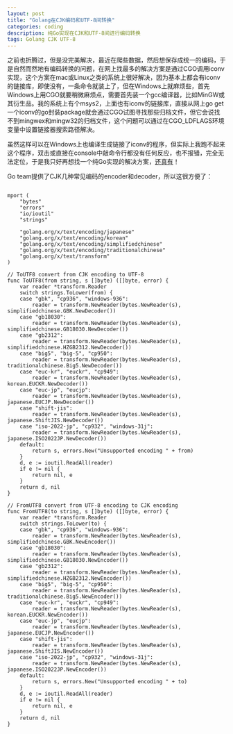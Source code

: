 ```yaml
---
layout: post
title: "Golang在CJK编码和UTF-8间转换"
categories: coding 
description: 纯Go实现在CJK和UTF-8间进行编码转换 
tags: Golang CJK UTF-8 
---
```

之前也折腾过，但是没完美解决，最近在爬些数据，然后想保存成统一的编码，于是自然而然地有编码转换的问题，在网上找最多的解决方案是通过CGO调用iconv实现，这个方案在mac或Linux之类的系统上很好解决，因为基本上都会有iconv的链接库，即使没有，一条命令就装上了，但在Windows上就麻烦些，首先Windows上用CGO就要稍微麻烦点，需要首先装一个gcc编译器，比如MinGW或其衍生品。我的系统上有个msys2，上面也有iconv的链接库，直接从网上go get一个iconv的go封装package就会通过CGO试图寻找那些归档文件，但它会说找不到mingwex和mingw32的归档文件，这个问题可以通过在CGO_LDFLAGS环境变量中设置链接器搜索路径解决。

虽然这样可以在Windows上也编译生成链接了iconv的程序，但实际上我跑不起来这个程序，双击或直接在console中敲命令行都没有任何反应，也不报错，完全无法定位，于是我只好再想找一个纯Go实现的解决方案，[还真有](http://mengqi.info/html/2015/201507071345-using-golang-to-convert-text-between-gbk-and-utf-8.html)！

Go team提供了CJK几种常见编码的encoder和decoder，所以这很方便了：

```golang

mport (
	"bytes"
	"errors"
	"io/ioutil"
	"strings"

	"golang.org/x/text/encoding/japanese"
	"golang.org/x/text/encoding/korean"
	"golang.org/x/text/encoding/simplifiedchinese"
	"golang.org/x/text/encoding/traditionalchinese"
	"golang.org/x/text/transform"
)

// ToUTF8 convert from CJK encoding to UTF-8
func ToUTF8(from string, s []byte) ([]byte, error) {
	var reader *transform.Reader
	switch strings.ToLower(from) {
	case "gbk", "cp936", "windows-936":
		reader = transform.NewReader(bytes.NewReader(s), simplifiedchinese.GBK.NewDecoder())
	case "gb18030":
		reader = transform.NewReader(bytes.NewReader(s), simplifiedchinese.GB18030.NewDecoder())
	case "gb2312":
		reader = transform.NewReader(bytes.NewReader(s), simplifiedchinese.HZGB2312.NewDecoder())
	case "big5", "big-5", "cp950":
		reader = transform.NewReader(bytes.NewReader(s), traditionalchinese.Big5.NewDecoder())
	case "euc-kr", "euckr", "cp949":
		reader = transform.NewReader(bytes.NewReader(s), korean.EUCKR.NewDecoder())
	case "euc-jp", "eucjp":
		reader = transform.NewReader(bytes.NewReader(s), japanese.EUCJP.NewDecoder())
	case "shift-jis":
		reader = transform.NewReader(bytes.NewReader(s), japanese.ShiftJIS.NewDecoder())
	case "iso-2022-jp", "cp932", "windows-31j":
		reader = transform.NewReader(bytes.NewReader(s), japanese.ISO2022JP.NewDecoder())
	default:
		return s, errors.New("Unsupported encoding " + from)
	}
	d, e := ioutil.ReadAll(reader)
	if e != nil {
		return nil, e
	}
	return d, nil
}

// FromUTF8 convert from UTF-8 encoding to CJK encoding
func FromUTF8(to string, s []byte) ([]byte, error) {
	var reader *transform.Reader
	switch strings.ToLower(to) {
	case "gbk", "cp936", "windows-936":
		reader = transform.NewReader(bytes.NewReader(s), simplifiedchinese.GBK.NewEncoder())
	case "gb18030":
		reader = transform.NewReader(bytes.NewReader(s), simplifiedchinese.GB18030.NewEncoder())
	case "gb2312":
		reader = transform.NewReader(bytes.NewReader(s), simplifiedchinese.HZGB2312.NewEncoder())
	case "big5", "big-5", "cp950":
		reader = transform.NewReader(bytes.NewReader(s), traditionalchinese.Big5.NewEncoder())
	case "euc-kr", "euckr", "cp949":
		reader = transform.NewReader(bytes.NewReader(s), korean.EUCKR.NewEncoder())
	case "euc-jp", "eucjp":
		reader = transform.NewReader(bytes.NewReader(s), japanese.EUCJP.NewEncoder())
	case "shift-jis":
		reader = transform.NewReader(bytes.NewReader(s), japanese.ShiftJIS.NewEncoder())
	case "iso-2022-jp", "cp932", "windows-31j":
		reader = transform.NewReader(bytes.NewReader(s), japanese.ISO2022JP.NewEncoder())
	default:
		return s, errors.New("Unsupported encoding " + to)
	}
	d, e := ioutil.ReadAll(reader)
	if e != nil {
		return nil, e
	}
	return d, nil
}
```
